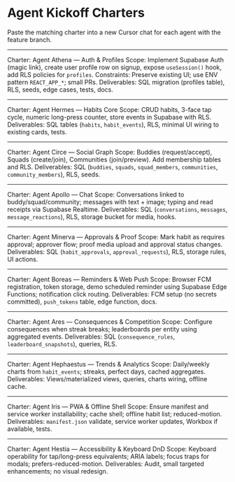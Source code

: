 # Agent Kickoff Charters

Paste the matching charter into a new Cursor chat for each agent with the feature branch.

---
Charter: Agent Athena — Auth & Profiles
Scope: Implement Supabase Auth (magic link), create user profile row on signup, expose `useSession()` hook, add RLS policies for `profiles`.
Constraints: Preserve existing UI; use ENV pattern `REACT_APP_*`; small PRs.
Deliverables: SQL migration (profiles table), RLS, seeds, edge cases, tests, docs.

---
Charter: Agent Hermes — Habits Core
Scope: CRUD habits, 3-face tap cycle, numeric long-press counter, store events in Supabase with RLS.
Deliverables: SQL tables (`habits`, `habit_events`), RLS, minimal UI wiring to existing cards, tests.

---
Charter: Agent Circe — Social Graph
Scope: Buddies (request/accept), Squads (create/join), Communities (join/preview). Add membership tables and RLS.
Deliverables: SQL (`buddies`, `squads`, `squad_members`, `communities`, `community_members`), RLS, seeds.

---
Charter: Agent Apollo — Chat
Scope: Conversations linked to buddy/squad/community; messages with text + image; typing and read receipts via Supabase Realtime.
Deliverables: SQL (`conversations`, `messages`, `message_reactions`), RLS, storage bucket for media, hooks.

---
Charter: Agent Minerva — Approvals & Proof
Scope: Mark habit as requires approval; approver flow; proof media upload and approval status changes.
Deliverables: SQL (`habit_approvals`, `approval_requests`), RLS, storage rules, UI actions.

---
Charter: Agent Boreas — Reminders & Web Push
Scope: Browser FCM registration, token storage, demo scheduled reminder using Supabase Edge Functions; notification click routing.
Deliverables: FCM setup (no secrets committed), `push_tokens` table, edge function, docs.

---
Charter: Agent Ares — Consequences & Competition
Scope: Configure consequences when streak breaks; leaderboards per entity using aggregated events.
Deliverables: SQL (`consequence_rules`, `leaderboard_snapshots`), queries, RLS.

---
Charter: Agent Hephaestus — Trends & Analytics
Scope: Daily/weekly charts from `habit_events`; streaks, perfect days, cached aggregates.
Deliverables: Views/materialized views, queries, charts wiring, offline cache.

---
Charter: Agent Iris — PWA & Offline Shell
Scope: Ensure manifest and service worker installability; cache shell; offline habit list; reduced-motion.
Deliverables: `manifest.json` validate, service worker updates, Workbox if available, tests.

---
Charter: Agent Hestia — Accessibility & Keyboard DnD
Scope: Keyboard operability for tap/long-press equivalents; ARIA labels; focus traps for modals; prefers-reduced-motion.
Deliverables: Audit, small targeted enhancements; no visual redesign.

